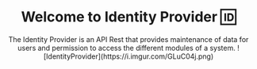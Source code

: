 <h1 align="center">Welcome to Identity Provider 🆔</h1>
<p align="center">
The Identity Provider is an API Rest that provides maintenance of data for users and permission to access the different modules of a system.
![IdentityProvider](https://i.imgur.com/GLuC04j.png)
</p>
